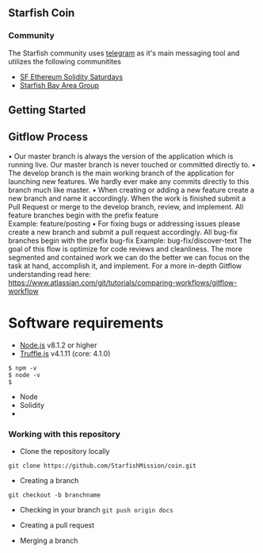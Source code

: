 ## Starfish Coin

### Community
The Starfish community uses [telegram](https://telegram.org/) as it's main messaging tool and utilizes the following communitites

  * [SF Ethereum Solidity Saturdays](https://t.me/sf_ethereum_ss)
  * [Starfish Bay Area Group](https://t.me/starfishnetwork)

## Getting Started

## Gitflow Process
 • Our master branch is always the version of the application which is running live. Our master branch is never touched or committed directly to.
 • The develop branch is the main working branch of the application for launching new features. We hardly ever make any commits directly to this branch much like master.
 • When creating or adding a new feature create a new branch and name it accordingly. When the work is finished submit a Pull Request or merge to the develop branch, review, and implement. All feature branches begin with the prefix feature     
Example: feature/posting
 • For fixing bugs or addressing issues please create a new branch and submit a pull request accordingly. All bug-fix branches begin with the prefix bug-fix
Example: bug-fix/discover-text
 The goal of this flow is optimize for code reviews and cleanliness. The more segmented and contained work we can do the better we can focus on the task at hand, accomplish it, and implement.
 For a more in-depth Gitflow understanding read here: https://www.atlassian.com/git/tutorials/comparing-workflows/gitflow-workflow
 # Software requirements
+ [Node.js](https://nodejs.org/en/) v8.1.2 or higher
+ [Truffle.js](http://truffleframework.com/) v4.1.11 (core: 4.1.0)
```
$ npm -v
$ node -v
$ 
```


* Node
* Solidity
* 



### Working with this repository

* Clone the repository locally

` git clone https://github.com/StarfishMission/coin.git `


* Creating a branch

```
git checkout -b branchname
```

* Checking in your branch
`git push origin docs`

* Creating a pull request

* Merging a branch